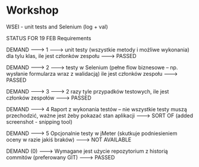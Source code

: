 # Workshop
WSEI - unit tests and Selenium (log + val)

STATUS FOR 19 FEB
Requirements

DEMAND ---> 1 ---> unit testy (wszystkie metody i możliwe wykonania) dla tylu klas, ile jest członków zespołu ---> 
PASSED

DEMAND ---> 2 ---> 
testy w Selenium (pełne flow biznesowe – np. wysłanie formularza wraz z walidacją) ile jest członków zespołu ---> 
PASSED

DEMAND ---> 3 ---> 2 razy tyle przypadków testowych, ile jest członków zespołów ---> PASSED

DEMAND ---> 4 Raport z wykonania testów – nie wszystkie testy muszą przechodzić, ważne jest żeby pokazać stan aplikacji ---> SORT OF (added screenshot - snipping tool)

DEMAND ---> 5 Opcjonalnie testy w jMeter (skutkuje podniesieniem oceny w razie jakiś braków) ---> NOT AVAILABLE

DEMAND (0) ---> Wymagane jest użycie repozytorium z historią commitów (preferowany GIT) ---> PASSED
